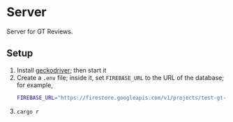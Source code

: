 # Server
Server for GT Reviews.

## Setup
1. Install [geckodriver](https://github.com/mozilla/geckodriver); then start it
2. Create a `.env` file; inside it, set `FIREBASE_URL` to the URL of the database; for example,
    ```sh
    FIREBASE_URL="https://firestore.googleapis.com/v1/projects/test-gt-reviews/databases/(default)"
    ```
3. `cargo r`
